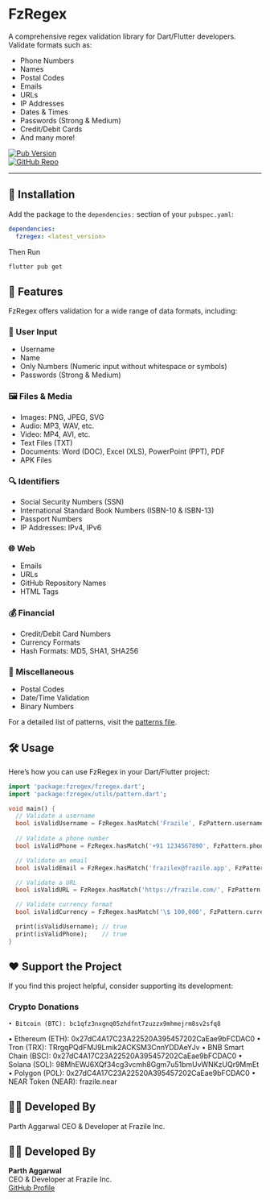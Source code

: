 # FzRegex

A comprehensive regex validation library for Dart/Flutter developers. Validate formats such as:

- Phone Numbers  
- Names  
- Postal Codes  
- Emails  
- URLs  
- IP Addresses  
- Dates & Times  
- Passwords (Strong & Medium)  
- Credit/Debit Cards  
- And many more!  

[![Pub Version](https://img.shields.io/pub/v/fzregex.svg)](https://pub.dev/packages/fzregex)  
[![GitHub Repo](https://img.shields.io/github/stars/FrazileDevelopers/FzRegex.svg?style=social)](https://github.com/FrazileDevelopers/FzRegex)

---

## 🚀 Installation

Add the package to the `dependencies:` section of your `pubspec.yaml`:

```yaml
dependencies:
  fzregex: <latest_version>
```

Then Run
```sh
flutter pub get
```

## 🌟 Features

FzRegex offers validation for a wide range of data formats, including:

### 📝 User Input
- Username  
- Name  
- Only Numbers (Numeric input without whitespace or symbols)  
- Passwords (Strong & Medium)  

### 🖼️ Files & Media
- Images: PNG, JPEG, SVG  
- Audio: MP3, WAV, etc.  
- Video: MP4, AVI, etc.  
- Text Files (TXT)  
- Documents: Word (DOC), Excel (XLS), PowerPoint (PPT), PDF  
- APK Files  

### 🔍 Identifiers
- Social Security Numbers (SSN)  
- International Standard Book Numbers (ISBN-10 & ISBN-13)  
- Passport Numbers  
- IP Addresses: IPv4, IPv6  

### 🌐 Web
- Emails  
- URLs  
- GitHub Repository Names  
- HTML Tags  

### 💰 Financial
- Credit/Debit Card Numbers  
- Currency Formats  
- Hash Formats: MD5, SHA1, SHA256  

### 🧩 Miscellaneous
- Postal Codes  
- Date/Time Validation  
- Binary Numbers  

For a detailed list of patterns, visit the [patterns file](https://github.com/FrazileDevelopers/FzRegex/blob/main/lib/utils/pattern.dart).

## 🛠️ Usage

Here’s how you can use FzRegex in your Dart/Flutter project:

```dart
import 'package:fzregex/fzregex.dart';
import 'package:fzregex/utils/pattern.dart';

void main() {
  // Validate a username
  bool isValidUsername = FzRegex.hasMatch('Frazile', FzPattern.username);
  
  // Validate a phone number
  bool isValidPhone = FzRegex.hasMatch('+91 1234567890', FzPattern.phone);

  // Validate an email
  bool isValidEmail = FzRegex.hasMatch('frazilex@frazile.app', FzPattern.email);

  // Validate a URL
  bool isValidURL = FzRegex.hasMatch('https://frazile.com/', FzPattern.url);

  // Validate currency format
  bool isValidCurrency = FzRegex.hasMatch('\$ 100,000', FzPattern.currency);

  print(isValidUsername); // true
  print(isValidPhone);    // true
}
```

## ❤️ Support the Project

If you find this project helpful, consider supporting its development:

### Crypto Donations
	• Bitcoin (BTC): bc1qfz3nxgnq05zhdfnt7zuzzx9mhmejrm8sv2sfq8
  • Ethereum (ETH): 0x27dC4A17C23A22520A395457202CaEae9bFCDAC0
  • Tron (TRX): TRrgqPQdFMJ9Lmik2ACKSM3CnnYDDAeYJv
  • BNB Smart Chain (BSC): 0x27dC4A17C23A22520A395457202CaEae9bFCDAC0
  • Solana (SOL): 98MhEWJ6XQf34cg3vcmh8Ggm7u51bmUvWNKzUQr9MmEt
  • Polygon (POL): 0x27dC4A17C23A22520A395457202CaEae9bFCDAC0
  • NEAR Token (NEAR): frazile.near

## 🧑‍💻 Developed By

Parth Aggarwal CEO & Developer at Frazile Inc.

## 🧑‍💻 Developed By

**Parth Aggarwal**  
CEO & Developer at Frazile Inc.  
[GitHub Profile](https://github.com/FrazileDevelopers)